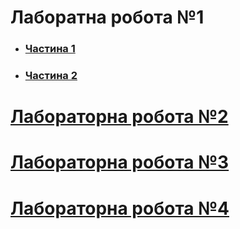 # Лаборатна робота №1
* ### [Частина 1](https://hok405.github.io/Computer_Graphics_And_Multimedia/lab1/index1.html)
* ### [Частина 2](https://hok405.github.io/Computer_Graphics_And_Multimedia/lab1/index2.html)

# [Лабораторна робота №2](https://hok405.github.io/Computer_Graphics_And_Multimedia/lab2)
# [Лабораторна робота №3](https://hok405.github.io/Computer_Graphics_And_Multimedia/lab3)
# [Лабораторна робота №4](https://hok405.github.io/Computer_Graphics_And_Multimedia/lab4)